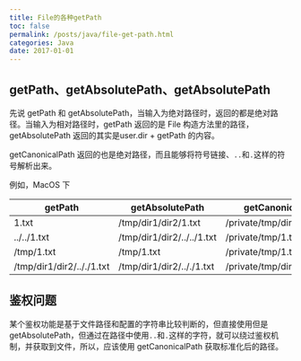 ```yaml
---
title: File的各种getPath
toc: false
permalink: /posts/java/file-get-path.html
categories: Java
date: 2017-01-01
---
```


## getPath、getAbsolutePath、getAbsolutePath

先说 getPath 和 getAbsolutePath，当输入为绝对路径时，返回的都是绝对路径。当输入为相对路径时，getPath 返回的是 File 构造方法里的路径，getAbsolutePath 返回的其实是user.dir + getPath 的内容。

getCanonicalPath 返回的也是绝对路径，而且能够将符号链接、`..`和`.`这样的符号解析出来。

例如，MacOS 下

 | getPath                   | getAbsolutePath            | getCanonicalPath             |
 | ------------------------- | -------------------------- | ---------------------------- |
 | 1.txt                     | /tmp/dir1/dir2/1.txt       | /private/tmp/dir1/dir2/1.txt |
 | ../../1.txt               | /tmp/dir1/dir2/../../1.txt | /private/tmp/1.txt           |
 | /tmp/1.txt                | /tmp/1.txt                 | /private/tmp/1.txt           |
 | /tmp/dir1/dir2/.././1.txt | /tmp/dir1/dir2/.././1.txt  | /private/tmp/dir1/1.txt      |

## 鉴权问题

某个鉴权功能是基于文件路径和配置的字符串比较判断的，但直接使用但是 getAbsolutePath，但通过在路径中使用`..`和`.`这样的字符，就可以绕过鉴权机制，并获取到文件，所以，应该使用 getCanonicalPath 获取标准化后的路径。

